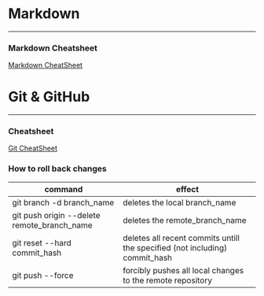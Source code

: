 # Markdown
---
### Markdown Cheatsheet

[Markdown CheatSheet](https://github.com/adam-p/markdown-here/wiki/Markdown-Cheatsheet)


# Git & GitHub
---
### Cheatsheet
[Git CheatSheet](https://training.github.com/downloads/github-git-cheat-sheet/)

### How to roll back changes
 command | effect 
 --- | ---
 git branch -d branch_name | deletes the local branch_name
 git push origin --delete remote_branch_name | deletes the remote_branch_name
 git reset --hard commit_hash | deletes all recent commits untill the specified (not including) commit_hash
 git push --force | forcibly pushes all local changes to the remote repository

